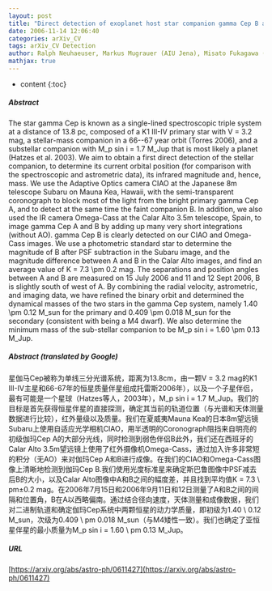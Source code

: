 ```yaml
---
layout: post
title: "Direct detection of exoplanet host star companion gamma Cep B and revised masses for both stars and the sub-stellar object"
date: 2006-11-14 12:06:40
categories: arXiv_CV
tags: arXiv_CV Detection
author: Ralph Neuhaeuser, Markus Mugrauer (AIU Jena), Misato Fukagawa (Nagoya Univ.), Guillermo Torres (CfA Cambridge), Tobias Schmidt (AIU Jena)
mathjax: true
---
```


* content
{:toc}

##### Abstract
The star gamma Cep is known as a single-lined spectroscopic triple system at a distance of 13.8 pc, composed of a K1 III-IV primary star with V = 3.2 mag, a stellar-mass companion in a 66--67 year orbit (Torres 2006), and a substellar companion with M_p sin i = 1.7 M_Jup that is most likely a planet (Hatzes et al. 2003). We aim to obtain a first direct detection of the stellar companion, to determine its current orbital position (for comparison with the spectroscopic and astrometric data), its infrared magnitude and, hence, mass. We use the Adaptive Optics camera CIAO at the Japanese 8m telescope Subaru on Mauna Kea, Hawaii, with the semi-transparent coronograph to block most of the light from the bright primary gamma Cep A, and to detect at the same time the faint companion B. In addition, we also used the IR camera Omega-Cass at the Calar Alto 3.5m telescope, Spain, to image gamma Cep A and B by adding up many very short integrations (without AO). gamma Cep B is clearly detected on our CIAO and Omega-Cass images. We use a photometric standard star to determine the magnitude of B after PSF subtraction in the Subaru image, and the magnitude difference between A and B in the Calar Alto images, and find an average value of K = 7.3 \pm 0.2 mag. The separations and position angles between A and B are measured on 15 July 2006 and 11 and 12 Sept 2006, B is slightly south of west of A. By combining the radial velocity, astrometric, and imaging data, we have refined the binary orbit and determined the dynamical masses of the two stars in the gamma Cep system, namely 1.40 \pm 0.12 M_sun for the primary and 0.409 \pm 0.018 M_sun for the secondary (consistent with being a M4 dwarf). We also determine the minimum mass of the sub-stellar companion to be M_p sin i = 1.60 \pm 0.13 M_Jup.

##### Abstract (translated by Google)
星伽马Cep被称为单线三分光谱系统，距离为13.8cm，由一颗V = 3.2 mag的K1 III-IV主星和66-67年的恒星质量伴星组成托雷斯2006年），以及一个子星伴侣，最有可能是一个星球（Hatzes等人，2003年），M_p sin i = 1.7 M_Jup。我们的目标是首先获得恒星伴星的直接探测，确定其当前的轨道位置（与光谱和天体测量数据进行比较），红外量级以及质量。我们在夏威夷Mauna Kea的日本8m望远镜Subaru上使用自适应光学相机CIAO，用半透明的Coronograph阻挡来自明亮的初级伽玛Cep A的大部分光线，同时检测到弱色伴侣B此外，我们还在西班牙的Calar Alto 3.5m望远镜上使用了红外摄像机Omega-Cass，通过加入许多非常短的积分（无AO）来对伽玛Cep A和B进行成像。在我们的CIAO和Omega-Cass图像上清晰地检测到伽玛Cep B.我们使用光度标准星来确定斯巴鲁图像中PSF减去后B的大小，以及Calar Alto图像中A和B之间的幅度差，并且找到平均值K = 7.3 \ pm±0.2 mag。在2006年7月15日和2006年9月11日和12日测量了A和B之间的间隔和位置角，B在A以西略偏南。通过结合径向速度，天体测量和成像数据，我们对二进制轨道和确定伽玛Cep系统中两颗恒星的动力学质量，即初级为1.40 \ 0.12 M_sun，次级为0.409 \ pm 0.018 M_sun（与M4矮性一致）。我们也确定了亚恒星伴星的最小质量为M_p sin i = 1.60 \ pm 0.13 M_Jup。

##### URL
[https://arxiv.org/abs/astro-ph/0611427](https://arxiv.org/abs/astro-ph/0611427)

